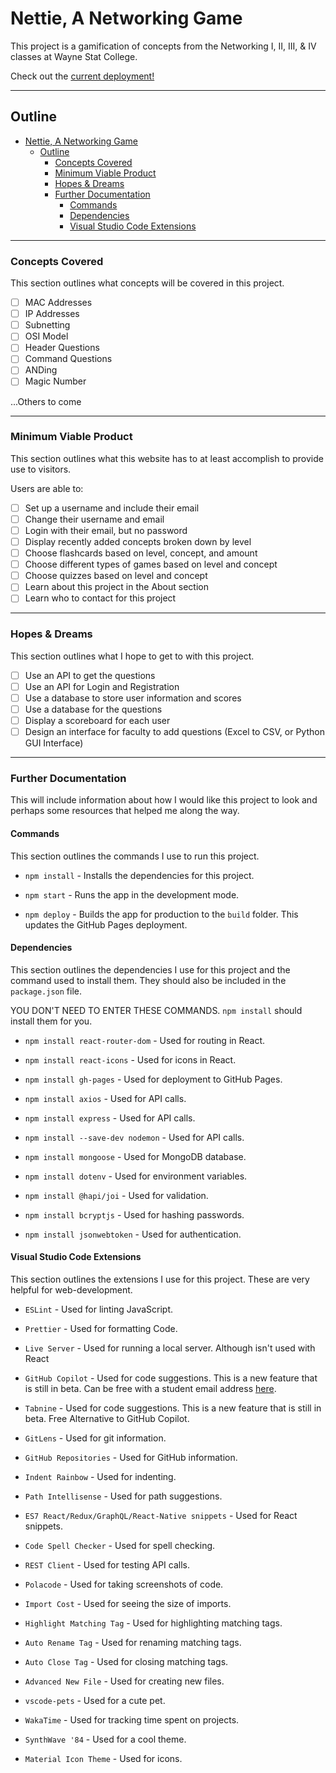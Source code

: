 # Nettie, A Networking Game

 This project is a gamification of concepts from the Networking I, II, III, & IV classes at Wayne Stat College.

 Check out the [current deployment!][Deployment]

---
## Outline

- [Nettie, A Networking Game](#nettie-a-networking-game)
	- [Outline](#outline)
		- [Concepts Covered](#concepts-covered)
		- [Minimum Viable Product](#minimum-viable-product)
		- [Hopes \& Dreams](#hopes--dreams)
		- [Further Documentation](#further-documentation)
			- [Commands](#commands)
			- [Dependencies](#dependencies)
			- [Visual Studio Code Extensions](#visual-studio-code-extensions)

---

### Concepts Covered
<div name="concepts-covered"/>

This section outlines what concepts will be covered in this project.
- [ ] MAC Addresses
- [ ] IP Addresses
- [ ] Subnetting
- [ ] OSI Model
- [ ] Header Questions
- [ ] Command Questions
- [ ] ANDing
- [ ] Magic Number

...Others to come

---

### Minimum Viable Product
<div name="minimum-viable-product"/>

This section outlines what this website has to at least accomplish to provide use to visitors.

Users are able to:
- [ ] Set up a username and include their email
- [ ] Change their username and email
- [ ] Login with their email, but no password
- [ ] Display recently added concepts broken down by level
- [ ] Choose flashcards based on level, concept, and amount
- [ ] Choose different types of games based on level and concept
- [ ] Choose quizzes based on level and concept
- [ ] Learn about this project in the About section
- [ ] Learn who to contact for this project

---

### Hopes & Dreams
<div name="hopes-dreams"/>

This section outlines what I hope to get to with this project.

- [ ] Use an API to get the questions
- [ ] Use an API for Login and Registration
- [ ] Use a database to store user information and scores
- [ ] Use a database for the questions
- [ ] Display a scoreboard for each user
- [ ] Design an interface for faculty to add questions (Excel to CSV, or Python GUI Interface)

---

### Further Documentation
<div name="documentation"/>

This will include information about how I would like this project to look and perhaps some resources that helped me along the way.

#### Commands
<div name="commands"/>

This section outlines the commands I use to run this project.

- `npm install` - Installs the dependencies for this project.

- `npm start` - Runs the app in the development mode.

- `npm deploy` - Builds the app for production to the `build` folder. This updates the GitHub Pages deployment.

#### Dependencies
<div name="dependencies"/>

This section outlines the dependencies I use for this project and the command used to install them. They should also be included in the `package.json` file.

YOU DON'T NEED TO ENTER THESE COMMANDS. `npm install` should install them for you.

- `npm install react-router-dom` - Used for routing in React.

- `npm install react-icons` - Used for icons in React.

- `npm install gh-pages` - Used for deployment to GitHub Pages.

- `npm install axios` - Used for API calls.

- `npm install express` - Used for API calls.

- `npm install --save-dev nodemon` - Used for API calls.

- `npm install mongoose` - Used for MongoDB database.

- `npm install dotenv` - Used for environment variables.

- `npm install @hapi/joi` - Used for validation.

- `npm install bcryptjs` - Used for hashing passwords.

- `npm install jsonwebtoken` - Used for authentication.

#### Visual Studio Code Extensions
<div name="vscode-extensions"/>

This section outlines the extensions I use for this project. These are very helpful for web-development.

- `ESLint` - Used for linting JavaScript.

- `Prettier` - Used for formatting Code.

- `Live Server` - Used for running a local server. Although isn't used with React

- `GitHub Copilot` - Used for code suggestions. This is a new feature that is still in beta. Can be free with a student email address [here][GitHubEducation].

- `Tabnine` - Used for code suggestions. This is a new feature that is still in beta. Free Alternative to GitHub Copilot.

- `GitLens` - Used for git information. 

- `GitHub Repositories` - Used for GitHub information. 

- `Indent Rainbow` - Used for indenting. 

- `Path Intellisense` - Used for path suggestions. 

- `ES7 React/Redux/GraphQL/React-Native snippets` - Used for React snippets. 

- `Code Spell Checker` - Used for spell checking. 

- `REST Client` - Used for testing API calls. 

- `Polacode` - Used for taking screenshots of code. 

- `Import Cost` - Used for seeing the size of imports. 

- `Highlight Matching Tag` - Used for highlighting matching tags. 

- `Auto Rename Tag` - Used for renaming matching tags. 

- `Auto Close Tag` - Used for closing matching tags. 

- `Advanced New File` - Used for creating new files. 

- `vscode-pets` - Used for a cute pet. 

- `WakaTime` - Used for tracking time spent on projects.

- `SynthWave '84` - Used for a cool theme.

- `Material Icon Theme` - Used for icons.


[Deployment]: https://nottommy11.github.io/react-test-deploy
[GitHubEducation]: https://education.github.com/pack